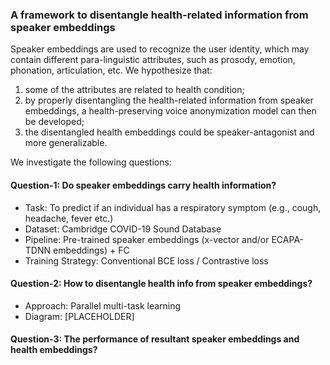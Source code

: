 ### A framework to disentangle health-related information from speaker embeddings

Speaker embeddings are used to recognize the user identity, which may contain different para-linguistic attributes, such as prosody, emotion, phonation, articulation, etc. We hypothesize that:

1. some of the attributes are related to health condition;
2. by properly disentangling the health-related information from speaker embeddings, a health-preserving voice anonymization model can then be developed;
3. the disentangled health embeddings could be speaker-antagonist and more generalizable.


We investigate the following questions:

#### Question-1: Do speaker embeddings carry health information?

- Task: To predict if an individual has a respiratory symptom (e.g., cough, headache, fever etc.)
- Dataset: Cambridge COVID-19 Sound Database
- Pipeline: Pre-trained speaker embeddings (x-vector and/or ECAPA-TDNN embeddings) + FC
- Training Strategy: Conventional BCE loss / Contrastive loss

#### Question-2: How to disentangle health info from speaker embeddings?

* Approach: Parallel multi-task learning
* Diagram: [PLACEHOLDER]

#### Question-3: The performance of resultant speaker embeddings and health embeddings?
